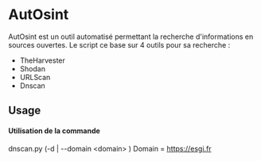 AutOsint
======
AutOsint est un outil automatisé permettant la recherche d'informations en sources ouvertes.
Le script ce base sur 4 outils pour sa recherche :
- TheHarvester
- Shodan
- URLScan
- Dnscan

Usage
-----
#### Utilisation de la commande
dnscan.py (-d | --domain \<domain\> )
Domain = https://esgi.fr 